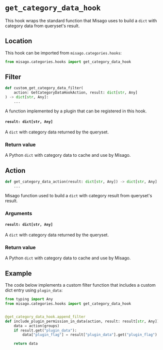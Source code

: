 # `get_category_data_hook`

This hook wraps the standard function that Misago uses to build a `dict` with category data from queryset's result.


## Location

This hook can be imported from `misago.categories.hooks`:

```python
from misago.categories.hooks import get_category_data_hook
```


## Filter

```python
def custom_get_category_data_filter(
    action: GetCategoryDataHookAction, result: dict[str, Any]
) -> dict[str, Any]:
    ...
```

A function implemented by a plugin that can be registered in this hook.


#### `result: dict[str, Any]`

A `dict` with category data returned by the queryset.


### Return value

A Python `dict` with category data to cache and use by Misago.


## Action

```python
def get_category_data_action(result: dict[str, Any]) -> dict[str, Any]:
    ...
```

Misago function used to build a `dict` with category result from queryset's result.


### Arguments

#### `result: dict[str, Any]`

A `dict` with category data returned by the queryset.


### Return value

A Python `dict` with category data to cache and use by Misago.


## Example

The code below implements a custom filter function that includes a custom dict entry using `plugin_data`:

```python
from typing import Any
from misago.categories.hooks import get_category_data_hook


@get_category_data_hook.append_filter
def include_plugin_permission_in_data(action, result: result[str, Any]) -> dict:
    data = action(groups)
    if result.get("plugin_data"):
        data["plugin_flag"] = result["plugin_data"].get("plugin_flag")

    return data
```